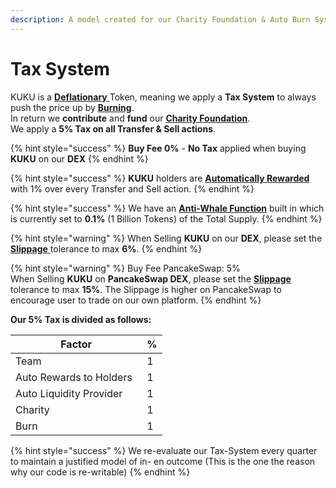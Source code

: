 ```yaml
---
description: A model created for our Charity Foundation & Auto Burn System
---
```


# Tax System

KUKU is a [**Deflationary** ](../../knowledge-center/glossary-and-vocab.md)Token, meaning we apply a **Tax System** to always push the price up by [**Burning**](../../knowledge-center/glossary-and-vocab.md). \
In return we **contribute** and **fund** our [**Charity Foundation**](../../knowledge-center/the-project/charity-foundation.md).\
We apply a **5% Tax on all Transfer & Sell actions**.

{% hint style="success" %}
**Buy Fee 0%** - **No Tax** applied when buying **KUKU** on our **DEX**
{% endhint %}

{% hint style="success" %}
**KUKU** holders are [**Automatically Rewarded**](../../knowledge-center/the-project/eco-system/use-cases/functions/auto-rewards.md) with 1% over every Transfer and Sell action.
{% endhint %}

{% hint style="success" %}
We have an [**Anti-Whale Function**](../../knowledge-center/the-project/eco-system/use-cases/functions/anti-whale.md) built in which is currently set to **0.1%** (1 Billion Tokens) of the Total Supply.
{% endhint %}

{% hint style="warning" %}
When Selling **KUKU** on our **DEX**, please set the [**Slippage** ](../../knowledge-center/glossary-and-vocab.md)tolerance to max **6%**.
{% endhint %}

{% hint style="warning" %}
Buy Fee PancakeSwap: 5%\
When Selling **KUKU** on **PancakeSwap DEX**, please set the [**Slippage**](../../knowledge-center/glossary-and-vocab.md) tolerance to max **15%**. The Slippage is higher on PancakeSwap to encourage user to trade on our own platform.
{% endhint %}

**Our 5% Tax is divided as follows:**

<table><thead><tr><th width="194.35412374299358">Factor</th><th>%</th></tr></thead><tbody><tr><td>Team</td><td>1</td></tr><tr><td>Auto Rewards to Holders</td><td>1</td></tr><tr><td>Auto Liquidity Provider</td><td>1</td></tr><tr><td>Charity</td><td>1</td></tr><tr><td>Burn</td><td>1</td></tr></tbody></table>

{% hint style="success" %}
We re-evaluate our Tax-System every quarter to maintain a justified model of in- en outcome (This is the one the reason why our code is re-writable)
{% endhint %}
